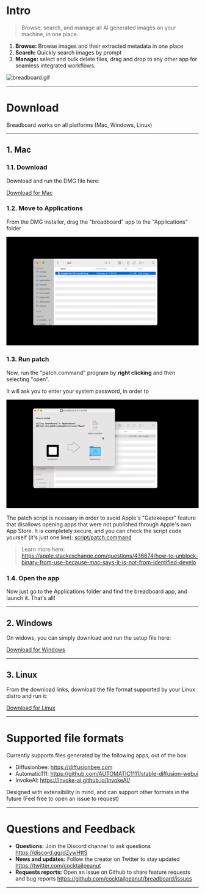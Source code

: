# Intro

> Browse, search, and manage all AI generated images on your machine, in one place.

1. **Browse:** Browse images and their extracted metadata in one place
2. **Search:** Quickly search images by prompt
3. **Manage:** select and bulk delete files, drag and drop to any other app for seamless integrated workflows.

![breadboard.gif](breadboard.gif)

---

# Download

Breadboard works on all platforms (Mac, Windows, Linux)

---

## 1. Mac

### 1.1. Download

Download and run the DMG file here: 

<a href="https://github.com/cocktailpeanut/breadboard/releases/download/genesis/breadboard-0.0.1-arm64.dmg" class='large btn'><i class="fa-brands fa-apple"></i> Download for Mac</a>


### 1.2. Move to Applications

From the DMG installer, drag the "breadboard" app to the "Applications" folder

![drag.gif](drag.gif)

### 1.3. Run patch

Now, run the "patch.command" program by **right clicking** and then selecting "open".

It will ask you to enter your system password, in order to

![patch.gif](patch.gif)

The patch script is ncessary in order to avoid Apple's "Gatekeeper" feature that disallows opening apps that were not published through Apple's own App Store. It is completely secure, and you can check the script code yourself (it's just one line): [script/patch.command](https://github.com/cocktailpeanut/breadboard/blob/main/script/patch.command)

> Learn more here: https://apple.stackexchange.com/questions/436674/how-to-unblock-binary-from-use-because-mac-says-it-is-not-from-identified-develo

### 1.4. Open the app

Now just go to the Applications folder and find the breadboard app, and launch it. That's all!

---

## 2. Windows

On widows, you can simply download and run the setup file here:

<a href="https://github.com/cocktailpeanut/breadboard/releases/download/genesis/breadboard.Setup.0.0.1.exe" class='big btn'><i class="fa-brands fa-windows"></i> Download for Windows</a>

---

## 3. Linux

From the download links, download the file format supported by your Linux distro and run it:

<a href="https://github.com/cocktailpeanut/breadboard/releases/tag/genesis" class='big btn'><i class="fa-brands fa-linux"></i> Download for Linux</a>

---


# Supported file formats

Currently supports files generated by the following apps, out of the box:

- Diffusionbee: https://diffusionbee.com
- Automatic111: https://github.com/AUTOMATIC1111/stable-diffusion-webui
- InvokeAI: https://invoke-ai.github.io/InvokeAI/

Designed with extensibility in mind, and can support other formats in the future (Feel free to open an issue to request)

---

# Questions and Feedback

- **Questions:** Join the Discord channel to ask questions https://discord.gg/dZywHttS
- **News and updates:** Follow the creator on Twitter to stay updated https://twitter.com/cocktailpeanut
- **Requests reports:** Open an issue on Github to share feature requests and bug reports https://github.com/cocktailpeanut/breadboard/issues

---

